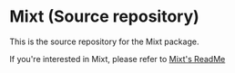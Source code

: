 # Mixt (Source repository)

This is the source repository for the Mixt package.

If you're interested in Mixt, please refer to [Mixt's ReadMe](packages/sources/mixt/README.md)
